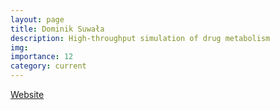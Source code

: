 ```yaml
---
layout: page
title: Dominik Suwała
description: High-throughput simulation of drug metabolism 
img: 
importance: 12
category: current
---
```

[Website](https://dsuwala.github.io/)